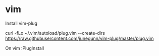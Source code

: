 # vim
Install vim-plug

curl -fLo ~/.vim/autoload/plug.vim --create-dirs \
    https://raw.githubusercontent.com/junegunn/vim-plug/master/plug.vim

On vim
:PlugInstall
